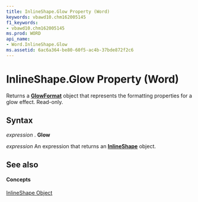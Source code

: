 ```yaml
---
title: InlineShape.Glow Property (Word)
keywords: vbawd10.chm162005145
f1_keywords:
- vbawd10.chm162005145
ms.prod: WORD
api_name:
- Word.InlineShape.Glow
ms.assetid: 6ac6a364-be80-60f5-ac4b-37bde872f2c6
---
```



# InlineShape.Glow Property (Word)

Returns a  **[GlowFormat](glowformat-object-word.md)** object that represents the formatting properties for a glow effect. Read-only.


## Syntax

 _expression_ . **Glow**

 _expression_ An expression that returns an **[InlineShape](inlineshape-object-word.md)** object.


## See also


#### Concepts


[InlineShape Object](inlineshape-object-word.md)

